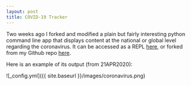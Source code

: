 ```yaml
---
layout: post
title: COVID-19 Tracker
---
```


Two weeks ago I forked and modified a plain but fairly interesting python command line app that displays content at the national or global level regarding the coronavirus. It can be accessed as a REPL [here](https://repl.it/@keithwegner/coronavirus-cli-2), or forked from my Github repo [here](https://github.com/keithwegner/coronavirus-cli).

Here is an example of its output (from 21APR2020):

![_config.yml]({{ site.baseurl }}/images/coronavirus.png)